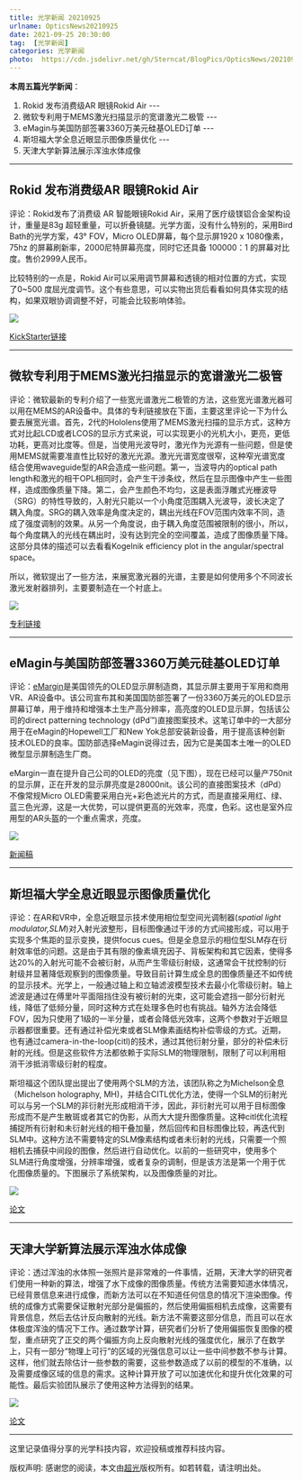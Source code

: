 ```yaml
---
title: 光学新闻 20210925
urlname: OpticsNews20210925
date: 2021-09-25 20:30:00
tag:  [光学新闻]
categories: 光学新闻
photo:  https://cdn.jsdelivr.net/gh/Sterncat/BlogPics/OpticsNews/20210925/3.png
---
```


**本周五篇光学新闻**：

1.  Rokid 发布消费级AR 眼镜Rokid Air --- 
2.  微软专利用于MEMS激光扫描显示的宽谱激光二极管 ---
3.  eMagin与美国防部签署3360万美元硅基OLED订单  ---
4.  斯坦福大学全息近眼显示图像质量优化 --- 
5.  天津大学新算法展示浑浊水体成像

<!--more-->

-----
## Rokid 发布消费级AR 眼镜Rokid Air

评论：Rokid发布了消费级 AR 智能眼镜Rokid Air，采用了医疗级镁铝合金架构设计，重量是83g 超轻重量，可以折叠镜腿。光学方面，没有什么特别的，采用Bird Bath的光学方案，43° FOV，Micro OLED屏幕，每个显示屏1920 x 1080像素， 75hz 的屏幕刷新率，2000尼特屏幕亮度，同时它还具备 100000：1 的屏幕对比度。售价2999人民币。

比较特别的一点是，Rokid Air可以采用调节屏幕和透镜的相对位置的方式，实现了0~500 度屈光度调节。这个有些意思，可以实物出货后看看如何具体实现的结构，如果双眼协调调整不好，可能会比较影响体验。

![](https://cdn.jsdelivr.net/gh/Sterncat/BlogPics/OpticsNews/20210925/1.png)

[KickStarter链接](https://www.kickstarter.com/projects/45971229/rokid-air-4k-ar-glasses-with-voice-control-ai)

-----
## 微软专利用于MEMS激光扫描显示的宽谱激光二极管

评论：微软最新的专利介绍了一些宽光谱激光二极管的方法，这些宽光谱激光器可以用在MEMS的AR设备中。具体的专利链接放在下面，主要这里评论一下为什么要去展宽光谱。首先，2代的Hololens使用了MEMS激光扫描的显示方式，这种方式对比起LCD或者LCOS的显示方式来说，可以实现更小的光机大小，更亮，更低功耗，更高对比度等。但是，当使用光波导时，激光作为光源有一些问题，但是使用MEMS就需要准直性比较好的激光光源。激光光谱宽度很窄，这种窄光谱宽度结合使用waveguide型的AR会造成一些问题。第一，当波导内的optical path length和激光的相干OPL相同时，会产生干涉条纹，然后在显示图像中产生一些图样，造成图像质量下降。第二，会产生颜色不均匀，这是表面浮雕式光栅波导（SRG）的特性导致的，入射光只能以一个小角度范围耦入光波导，波长决定了耦入角度。SRG的耦入效率是角度决定的，耦出光线在FOV范围内效率不同，造成了强度调制的效果。从另一个角度说，由于耦入角度范围被限制的很小，所以，每个角度耦入的光线在耦出时，没有达到完全的空间覆盖，造成了图像质量下降。这部分具体的描述可以去看看Kogelnik efficiency plot in the angular/spectral space。

所以，微软提出了一些方法，来展宽激光器的光谱，主要是如何使用多个不同波长激光发射器排列，主要要制造在一个衬底上。

![](https://cdn.jsdelivr.net/gh/Sterncat/BlogPics/OpticsNews/20210925/2.png)

[专利链接](https://pdfaiw.uspto.gov/.aiw?Docid=20210281047)

-----
## eMagin与美国防部签署3360万美元硅基OLED订单

评论：[eMargin](https://www.emagin.com)是美国领先的OLED显示屏制造商，其显示屏主要用于军用和商用VR、AR设备中。该公司宣布其和美国国防部签署了一份3360万美元的OLED显示屏幕订单，用于维持和增强本土生产高分辨率，高亮度的OLED显示屏，包括该公司的direct patterning technology (dPd™)直接图案技术。这笔订单中的一大部分用于在eMagin的Hopewell工厂和New Yok总部安装新设备，用于提高该种创新技术OLED的良率。国防部选择eMagin说得过去，因为它是美国本土唯一的OLED微型显示屏制造生厂商。

eMargin一直在提升自己公司的OLED的亮度（见下图），现在已经可以量产750nit的显示屏，正在开发的显示屏亮度是28000nit。该公司的直接图案技术（dPd）不像常规Micro OLED需要采用白光+彩色滤光片的方式，而是直接采用红、绿、蓝三色光源，这是一大优势，可以提供更高的光效率，亮度，色彩。这也是室外应用型的AR头盔的一个重点需求，亮度。

![](https://cdn.jsdelivr.net/gh/Sterncat/BlogPics/OpticsNews/20210925/3.png)

[新闻稿](https://www.emagin.com/investors/press-releases/news-2021/550-eaginorporationinalizes336illionepartmento20210916053502)

-----
## 斯坦福大学全息近眼显示图像质量优化

评论：在AR和VR中，全息近眼显示技术使用相位型空间光调制器(*spatial light modulator,SLM*)对入射光波整形，目标图像通过干涉的方式间接形成，可以用于实现多个焦距的显示变换，提供focus cues。但是全息显示的相位型SLM存在衍射效率低的问题。这是由于其有限的像素填充因子、背板架构和其它因素，使得多达20%的入射光可能不会被衍射，从而产生零级衍射级，这通常会干扰控制的衍射级并显著降低观察到的图像质量。导致目前计算生成全息的图像质量还不如传统的显示技术。光学上，一般通过轴上和立轴滤波模型技术去最小化零级衍射。轴上滤波是通过在傅里叶平面阻挡住没有被衍射的光束，这可能会遮挡一部分衍射光线，降低了低频分量，同时这种方式在处理多色时也有挑战。轴外方法会降低FOV，因为只使用了1级的一半分量，或者会降低光效率，这两个参数对于近眼显示器都很重要。还有通过补偿光束或者SLM像素画结构补偿零级的方式。近期，也有通过camera-in-the-loop(citl)的技术，通过其他衍射分量，部分的补偿未衍射的光线。但是这些软件方法都依赖于实际SLM的物理限制，限制了可以利用相消干涉抵消零级衍射的程度。

斯坦福这个团队提出提出了使用两个SLM的方法，该团队称之为Michelson全息（Michelson holography, MH)，并结合CITL优化方法，使得一个SLM的衍射光可以与另一个SLM的非衍射光形成相消干涉，因此，非衍射光可以用于目标图像形成而不是产生散斑或者其它的伪影，从而大大提升图像质量。这种citl优化流程捕捉所有衍射和未衍射光线的相干叠加量，然后回传和目标图像比较，再迭代到SLM中。这种方法不需要特定的SLM像素结构或者未衍射的光线，只需要一个照相机去捕获中间段的图像，然后进行自动优化。以前的一些研究中，使用多个SLM进行角度增强，分辨率增强，或者复杂的调制，但是该方法是第一个用于优化图像质量的。下图展示了系统架构，以及图像质量的对比。

![](https://cdn.jsdelivr.net/gh/Sterncat/BlogPics/OpticsNews/20210925/4.png)

[论文](https://www.osapublishing.org/optica/fulltext.cfm?uri=optica-8-2-143&id=446984)

-----
## 天津大学新算法展示浑浊水体成像

评论：透过浑浊的水体照一张照片是非常难的一件事情，近期，天津大学的研究者们使用一种新的算法，增强了水下成像的图像质量。传统方法需要知道水体情况，已经背景信息来进行成像，而新方法可以在不知道任何信息的情况下渲染图像。传统的成像方式需要保证散射光部分是偏振的，然后使用偏振相机去成像，这需要有背景信息，然后去估计反向散射的光线。新方法不需要这部分信息，而且可以在水体极度浑浊的情况下工作。通过数学计算，研究者们分析了使用偏振恢复图像的模型，重点研究了正交的两个偏振方向上反向散射光线的强度优化，展示了在数学上，只有一部分“物理上可行”的区域的光强信息可以让一些中间参数不参与计算。这样，他们就去除估计一些参数的需要，这些参数造成了以前的模型的不准确，以及需要成像区域的信息的需求。这种计算开放了可以加速优化和提升优化效果的可能性。最后实验团队展示了使用这种方法得到的结果。

![](https://cdn.jsdelivr.net/gh/Sterncat/BlogPics/OpticsNews/20210925/5.png)

[论文](https://www.osapublishing.org/oe/fulltext.cfm?uri=oe-29-20-31283&id=458754)

-----

这里记录值得分享的光学科技内容，欢迎投稿或推荐科技内容。

版权声明: 感谢您的阅读，本文由[超光](https://faster-than-light.net/)版权所有。如若转载，请注明出处。



